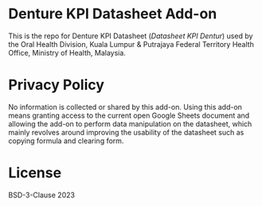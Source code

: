 # Denture KPI Datasheet Add-on
This is the repo for Denture KPI Datasheet (_Datasheet KPI Dentur_) used by the Oral Health Division, Kuala Lumpur & Putrajaya Federal Territory Health Office, Ministry of Health, Malaysia.

# Privacy Policy
No information is collected or shared by this add-on. Using this add-on means granting access to the current open Google Sheets document and allowing the add-on to perform data manipulation on the datasheet, which mainly revolves around improving the usability of the datasheet such as copying formula and clearing form.

# License
BSD-3-Clause 2023
